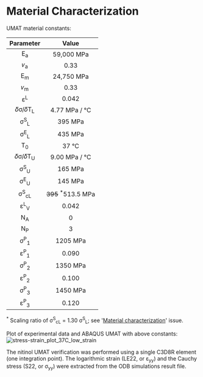 # Material Characterization


UMAT material constants:

| Parameter | Value | 
|:-------------:|:-------------:| 
| E<sub>a</sub> | 59,000 MPa |
| 𝜈<sub>a</sub> | 0.33 |
| E<sub>m</sub> | 24,750 MPa |
| 𝜈<sub>m</sub> | 0.33 | 
| ε<sup>L</sup> | 0.042 |
| 𝛿σ/𝛿T<sub>L</sub> | 4.77 MPa / °C |
| σ<sup>S</sup><sub>L</sub> | 395 MPa |
| σ<sup>E</sup><sub>L</sub> | 435 MPa |
| T<sub>0</sub> | 37 °C |
| 𝛿σ/𝛿T<sub>U</sub> | 9.00 MPa / °C |
| σ<sup>S</sup><sub>U</sub> | 165 MPa |
| σ<sup>E</sup><sub>U</sub> | 145 MPa |
| σ<sup>S</sup><sub>cL</sub> | ~~395~~ <sup>*</sup>513.5 MPa |
| ε<sup>L</sup><sub>V</sub> | 0.042 | 
| N<sub>A</sub> | 0 |
| N<sub>P</sub> | 3 |
| σ<sup>P</sup><sub>1</sub> | 1205 MPa |
| ε<sup>P</sup><sub>1</sub> | 0.090 |
| σ<sup>P</sup><sub>2</sub> | 1350 MPa |
| ε<sup>P</sup><sub>2</sub> | 0.100 |
| σ<sup>P</sup><sub>3</sub> | 1450 MPa | 
| ε<sup>P</sup><sub>3</sub> | 0.120 |

<sup>*</sup> Scaling ratio of σ<sup>S</sup><sub>cL</sub> = 1.30 σ<sup>S</sup><sub>L</sub>; see '[Material characterization](https://github.com/kenaycock/Generic-IVC-Filter/issues/5)' issue.

Plot of experimental data and ABAQUS UMAT with above constants:
![stress-strain_plot_37C_low_strain](https://github.com/kenaycock/Generic-IVC-Filter/blob/master/Material-Characterization/Material_Characterization_Data_Plots.png?raw=true)

The nitinol UMAT verification was performed using a single C3D8R element (one integration point). The logarithmic strain (LE22, or ε<sub>yy</sub>) and the Cauchy stress (S22, or σ<sub>yy</sub>) were extracted from the ODB simulations result file.
